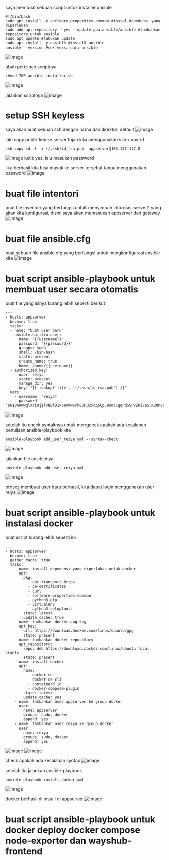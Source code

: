 saya membuat sebuah script untuk installer ansible
```
#!/bin/bash
sudo apt install -y software-properties-common #instal depedensi yang diperlukan
sudo add-apt-repository --yes --update ppa:ansible/ansible #tambahkan repository untuk ansible
sudo apt update #lakukan update
sudo apt install -y ansible #install ansible
ansible --version #cek versi dari ansible
```
![image](https://user-images.githubusercontent.com/36489276/207254765-68c3de55-73ec-40f8-ba58-e0b78038be41.png)

ubah perizinan scriptnya
```
chmod 700 ansible_installer.sh
```

![image](https://user-images.githubusercontent.com/36489276/207254824-e79b552a-136f-4706-b625-ff7bd3ef2c32.png)

jalankan scriptnya
![image](https://user-images.githubusercontent.com/36489276/207255574-a16c2e04-aa28-4485-8d47-3b3ff8d0c7a4.png)

# setup SSH keyless
saya akan buat sebuah ssh dengan nama dan direktori default
![image](https://user-images.githubusercontent.com/36489276/207267225-d8a029e8-b20b-4c62-85a2-d22578bb8bcf.png)

lalu copy publik key ke server tujan kita menggunakan ssh-copy-id
```
ssh-copy-id -f -i ~/.ssh/id_rsa.pub  appserver@103.187.147.8
```
![image](https://user-images.githubusercontent.com/36489276/207267682-c510de0a-41ac-48c6-a30a-6cc24013a126.png)
ketik yes, lalu masukan password

jika berhasil kita bisa masuk ke server tersebut tanpa menggunakan password
![image](https://user-images.githubusercontent.com/36489276/207267950-c39f1931-e357-43ba-9a4f-06266f4cf7fe.png)

# buat file intentori
buat file inventori yang berfungsi untuk menyimpan informasi server2 yang akan kita konfigurasi, disini saya akan memasukan appserver dan gateway
![image](https://user-images.githubusercontent.com/36489276/207364210-4dbe86c0-1bd4-44e9-8486-f355bb8f2634.png)

# buat file ansible.cfg
buat sebuah file ansible.cfg yang berfungsi untuk mengkonfigurasi ansible kita
![image](https://user-images.githubusercontent.com/36489276/207320891-9872d6d3-2749-4c2d-a76f-c703d680fb50.png)

# buat script ansible-playbook untuk membuat user secara otomatis
buat file yang isinya kurang lebih seperti berikut
```
---
- hosts: appserver
  become: true
  tasks:
  - name: "buat user baru"
    ansible.builtin.user:
      name: "{{username}}"
      password: "{{password}}"
      groups: sudo
      shell: /bin/bash
      state: present
      create_home: true
      home: /home/{{username}}
  - authorized_key:
      user: reiya
      state: present
      manage_dir: yes
      key: "{{ lookup('file', '~/.ssh/id_rsa.pub') }}"
  vars:
    - username: "reiya"
    - password: "$6$BnAmwglXdiUj$lvNBlD1xbemWwSrkE3FQ2xqq6Cp.9omcCqqPdSSPvZKi7e5.K28Mvamv4miE/2/6kSEwmxxT9QzK9HYNZC3bC/"
```
![image](https://user-images.githubusercontent.com/36489276/207321635-ab9680e0-233b-46ac-8d1d-ee4b5ba134a8.png)

setelah itu check syntaknya untuk mengecek apakah ada kesalahan penulisan ansible-playbook kita
```
ansible-playbook add_user_reiya.yml --syntax-check
```
![image](https://user-images.githubusercontent.com/36489276/207321916-6b28350c-f235-45f4-bf62-6ca0056f45b1.png)

jalankan file ansiblenya
```
ansible-playbook add_user_reiya.yml
```
![image](https://user-images.githubusercontent.com/36489276/207321212-4b587d87-9c17-47b8-a66d-f4534025dddc.png)

proses membuat user baru berhasil, kita dapat login menggunakan user reiya
![image](https://user-images.githubusercontent.com/36489276/207322253-29a1c12c-46fd-493f-8b3d-fbf7b7caea47.png)

# buat script ansible-playbook untuk instalasi docker
buat script kurang lebih seperti ini
```
---
- hosts: appserver
  become: true
  gather_facts: true
  tasks:
    - name: install depedensi yang diperlukan untuk docker
      apt:
        pkg:
          - apt-transport-https
          - ca-certificates
          - curl
          - software-properties-common
          - python3-pip
          - virtualenv
          - python3-setuptools
        state: latest
        update_cache: true
    - name: tambahkan docker gpg key
      apt_key:
        url: https://download.docker.com/linux/ubuntu/gpg
        state: present
    - name: tambahkan docker repository
      apt_repository:
        repo: deb https://download.docker.com/linux/ubuntu focal stable
        state: present
    - name: install docker
      apt:
        name:
          - docker-ce
          - docker-ce-cli
          - containerd.io
          - docker-compose-plugin
        state: latest
        update_cache: yes
    - name: tambahkan user appserver ke group docker
      user:
        name: appserver
        groups: sudo, docker
        append: yes    
    - name: tambahkan user reiya ke group docker
      user:
        name: reiya
        groups: sudo, docker
        append: yes
```
![image](https://user-images.githubusercontent.com/36489276/207324252-47cf3e29-c612-47fe-a042-8a8e0ed87f52.png)
![image](https://user-images.githubusercontent.com/36489276/207324296-d826c460-b1cd-4cf4-828b-dbcdf53a727c.png)


check apakah ada kesalahan syntax
![image](https://user-images.githubusercontent.com/36489276/207324399-c8a183a5-6efb-4b09-b54b-1160587aac06.png)

setelah itu jalankan ansible-playbook
```
ansible-playbook install_docker.yml
```
![image](https://user-images.githubusercontent.com/36489276/207325489-7d7c3bae-ab3a-4733-af09-ee5b875c3952.png)

docker berhasil di install di appserver
![image](https://user-images.githubusercontent.com/36489276/207325652-e6a48036-53e7-44d9-ba55-fe849ccc36cc.png)

# buat script ansible-playbook untuk docker deploy docker compose node-exporter dan wayshub-frontend
